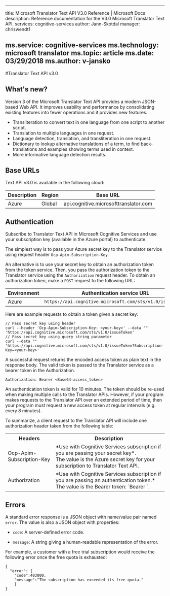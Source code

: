 
---
title: Microsoft Translator Text API V3.0 Reference | Microsoft Docs
description: Reference documentation for the V3.0 Microsoft Translator Text API.
services: cognitive-services
author: Jann-Skotdal
manager: chriswendt1

ms.service: cognitive-services
ms.technology: microsoft translator
ms.topic: article
ms.date: 03/29/2018
ms.author: v-jansko
---

#Translator Text API v3.0

## What's new?

Version 3 of the Microsoft Translator Text API provides a modern JSON-based Web API. It improves usability and performance by consolidating existing features into fewer operations and it provides new features.

 * Transliteration to convert text in one language from one script to another script.
 * Translation to multiple languages in one request.
 * Language detection, translation, and transliteration in one request.
 * Dictionary to lookup alternative translations of a term, to find back-translations and examples showing terms used in context.
 * More informative language detection results.

## Base URLs

Text API v3.0 is available in the following cloud:

| Description | Region | Base URL                                        |
|-------------|--------|-------------------------------------------------|
| Azure       | Global | api.cognitive.microsofttranslator.com           |


## Authentication

Subscribe to Translator Text API in Microsoft Cognitive Services and use your subscription key (available in the Azure portal) to authenticate. 

The simplest way is to pass your Azure secret key to the Translator service using request header `Ocp-Apim-Subscription-Key`.

An alternative is to use your secret key to obtain an authorization token from the token service. Then, you pass the authorization token to the Translator service using the `Authorization` request header. To obtain an authorization token, make a `POST` request to the following URL:

| Environment     | Authentication service URL                                |
|-----------------|-----------------------------------------------------------|
| Azure           | `https://api.cognitive.microsoft.com/sts/v1.0/issueToken` |

Here are example requests to obtain a token given a secret key:

```
// Pass secret key using header
curl --header 'Ocp-Apim-Subscription-Key: <your-key>' --data "" 'https://api.cognitive.microsoft.com/sts/v1.0/issueToken'
// Pass secret key using query string parameter
curl --data "" 'https://api.cognitive.microsoft.com/sts/v1.0/issueToken?Subscription-Key=<your-key>'
```

A successful request returns the encoded access token as plain text in the response body. The valid token is passed to the Translator service as a bearer token in the Authorization.

```
Authorization: Bearer <Base64-access_token>
```

An authentication token is valid for 10 minutes. The token should be re-used when making multiple calls to the Translator APIs. However, if your program makes requests to the Translator API over an extended period of time, then your program must request a new access token at regular intervals (e.g. every 8 minutes).

To summarize, a client request to the Translator API will include one authorization header taken from the following table:

<table width="100%">
  <th width="30%">Headers</th>
  <th>Description</th>
  <tr>
    <td>Ocp-Apim-Subscription-Key</td>
    <td>*Use with Cognitive Services subscription if you are passing your secret key*.<br/>The value is the Azure secret key for your subscription to Translator Text API.</td>
  </tr>
  <tr>
    <td>Authorization</td>
    <td>*Use with Cognitive Services subscription if you are passing an authentication token.*<br/>The value is the Bearer token: `Bearer <token>`.</td>
  </tr>
</table> 

## Errors

A standard error response is a JSON object with name/value pair named `error`. The value is also a JSON object with properties:

  * `code`: A server-defined error code.

  * `message`: A string giving a human-readable representation of the error.

For example, a customer with a free trial subscription would receive the following error once the free quota is exhausted:

```
{
  "error": {
    "code":403000,
    "message":"The subscription has exceeded its free quota."
    }
}
```
